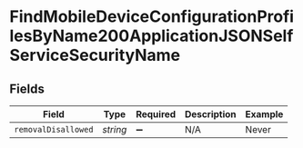 # FindMobileDeviceConfigurationProfilesByName200ApplicationJSONSelfServiceSecurityName


## Fields

| Field               | Type                | Required            | Description         | Example             |
| ------------------- | ------------------- | ------------------- | ------------------- | ------------------- |
| `removalDisallowed` | *string*            | :heavy_minus_sign:  | N/A                 | Never               |